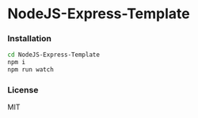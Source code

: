 # NodeJS-Express-Template

### Installation 

```sh
cd NodeJS-Express-Template
npm i
npm run watch
``` 

### License 

MIT
